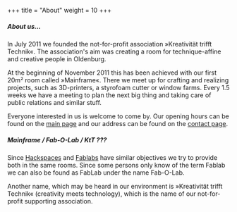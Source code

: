 +++
title = "About"
weight = 10
+++

##### About us...
In July 2011 we founded the not-for-profit association »Kreativität trifft Technik«. The association's aim was creating a room for technique-affine and creative people in Oldenburg.

At the beginning of November 2011 this has been achieved with our first 20m² room called »Mainframe«. There we meet up for crafting and realizing projects, such as 3D-printers, a styrofoam cutter or window farms. Every 1.5 weeks we have a meeting to plan the next big thing and taking care of public relations and similar stuff.

Everyone interested in us is welcome to come by. Our opening hours can be found on the [main page](https://www.mainframe.io/index.en.dark.html) and our address can be found on the [contact page](https://www.mainframe.io/contact.en.dark.html).

##### Mainframe / Fab-O-Lab / KtT ???
Since [Hackspaces](https://en.wikipedia.org/wiki/Hackerspace) and [Fablabs](https://en.wikipedia.org/wiki/Fablab) have similar objectives we try to provide both in the same rooms. Since some persons only know of the term Fablab we can also be found as FabLab under the name Fab-O-Lab.

Another name, which may be heard in our environment is »Kreativität trifft Technik« (creativity meets technology), which is the name of our not-for-profit supporting association.
